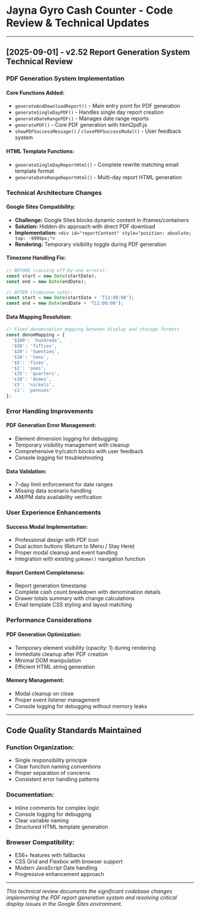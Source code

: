# Jayna Gyro Cash Counter - Code Review & Technical Updates

---

## [2025-09-01] - v2.52 Report Generation System Technical Review

### **PDF Generation System Implementation**

#### **Core Functions Added:**
- `generateAndDownloadReport()` - Main entry point for PDF generation
- `generateSingleDayPDF()` - Handles single day report creation  
- `generateDateRangePDF()` - Manages date range reports
- `generatePDF()` - Core PDF generation with html2pdf.js
- `showPDFSuccessMessage()` / `closePDFSuccessModal()` - User feedback system

#### **HTML Template Functions:**
- `generateSingleDayReportHtml()` - Complete rewrite matching email template format
- `generateDateRangeReportHtml()` - Multi-day report HTML generation

### **Technical Architecture Changes**

#### **Google Sites Compatibility:**
- **Challenge:** Google Sites blocks dynamic content in iframes/containers
- **Solution:** Hidden div approach with direct PDF download
- **Implementation:** `<div id="reportContent" style="position: absolute; top: -9999px;">` 
- **Rendering:** Temporary visibility toggle during PDF generation

#### **Timezone Handling Fix:**
```javascript
// BEFORE (causing off-by-one errors):
const start = new Date(startDate);
const end = new Date(endDate);

// AFTER (timezone-safe):
const start = new Date(startDate + 'T12:00:00');
const end = new Date(endDate + 'T12:00:00');
```

#### **Data Mapping Resolution:**
```javascript
// Fixed denomination mapping between display and storage formats
const denomMapping = {
  '$100': 'hundreds',
  '$50': 'fifties', 
  '$20': 'twenties',
  '$10': 'tens',
  '$5': 'fives',
  '$1': 'ones',
  '¢25': 'quarters',
  '¢10': 'dimes', 
  '¢5': 'nickels',
  '¢1': 'pennies'
};
```

### **Error Handling Improvements**

#### **PDF Generation Error Management:**
- Element dimension logging for debugging
- Temporary visibility management with cleanup
- Comprehensive try/catch blocks with user feedback
- Console logging for troubleshooting

#### **Data Validation:**
- 7-day limit enforcement for date ranges
- Missing data scenario handling
- AM/PM data availability verification

### **User Experience Enhancements**

#### **Success Modal Implementation:**
- Professional design with PDF icon
- Dual action buttons (Return to Menu / Stay Here)
- Proper modal cleanup and event handling
- Integration with existing `goHome()` navigation function

#### **Report Content Completeness:**
- Report generation timestamp
- Complete cash count breakdown with denomination details
- Drawer totals summary with change calculations
- Email template CSS styling and layout matching

### **Performance Considerations**

#### **PDF Generation Optimization:**
- Temporary element visibility (opacity: 1) during rendering
- Immediate cleanup after PDF creation
- Minimal DOM manipulation
- Efficient HTML string generation

#### **Memory Management:**
- Modal cleanup on close
- Proper event listener management
- Console logging for debugging without memory leaks

---

## Code Quality Standards Maintained

### **Function Organization:**
- Single responsibility principle
- Clear function naming conventions
- Proper separation of concerns
- Consistent error handling patterns

### **Documentation:**
- Inline comments for complex logic
- Console logging for debugging
- Clear variable naming
- Structured HTML template generation

### **Browser Compatibility:**
- ES6+ features with fallbacks
- CSS Grid and Flexbox with browser support
- Modern JavaScript Date handling
- Progressive enhancement approach

---

*This technical review documents the significant codebase changes implementing the PDF report generation system and resolving critical display issues in the Google Sites environment.*
